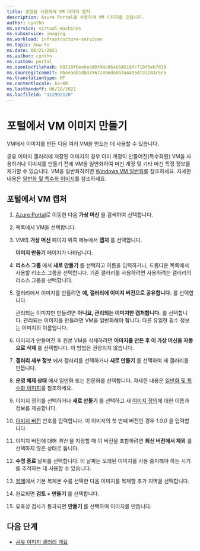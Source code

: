 ```yaml
---
title: 포털을 사용하여 VM 이미지 캡처
description: Azure Portal을 사용하여 VM 이미지를 만듭니다.
author: cynthn
ms.service: virtual-machines
ms.subservice: imaging
ms.workload: infrastructure-services
ms.topic: how-to
ms.date: 06/21/2021
ms.author: cynthn
ms.custom: portal
ms.openlocfilehash: b9218f6eebedd8f94c06a664518fc718f0eb7d19
ms.sourcegitcommit: 0beea0b1d8475672456da0b3a4485d133283c5ea
ms.translationtype: HT
ms.contentlocale: ko-KR
ms.lasthandoff: 06/28/2021
ms.locfileid: "112992120"
---
```

# <a name="create-an-image-of-a-vm-in-the-portal"></a>포털에서 VM 이미지 만들기

VM에서 이미지를 만든 다음 여러 VM을 만드는 데 사용할 수 있습니다.

공유 이미지 갤러리에 저장된 이미지의 경우 이미 계정이 만들어진(특수화된) VM을 사용하거나 이미지를 만들기 전에 VM을 일반화하여 머신 계정 및 기타 머신 특정 정보를 제거할 수 있습니다. VM을 일반화하려면 [Windows VM 일반화](generalize.md)를 참조하세요. 자세한 내용은 [일반화 및 특수화 이미지](shared-image-galleries.md#generalized-and-specialized-images)를 참조하세요.


## <a name="capture-a-vm-in-the-portal"></a>포털에서 VM 캡처 

1. [Azure Portal](https://portal.azure.com)로 이동한 다음 **가상 머신** 을 검색하여 선택합니다.

2. 목록에서 VM을 선택합니다.

3. VM의 **가상 머신** 페이지 위쪽 메뉴에서 **캡처** 를 선택합니다.

   **이미지 만들기** 페이지가 나타납니다.

5. **리소스 그룹** 에서 **새로 만들기** 를 선택하고 이름을 입력하거나, 드롭다운 목록에서 사용할 리소스 그룹을 선택합니다. 기존 갤러리를 사용하려면 사용하려는 갤러리의 리소스 그룹을 선택합니다.

1. 갤러리에서 이미지를 만들려면 **예, 갤러리에 이미지 버전으로 공유합니다.** 를 선택합니다.
    
   관리되는 이미지만 만들려면 **아니요, 관리되는 이미지만 캡처합니다.** 를 선택합니다. 관리되는 이미지를 만들려면 VM을 일반화해야 합니다. 다른 유일한 필수 정보는 이미지의 이름입니다.

6. 이미지가 만들어진 후 원본 VM을 삭제하려면 **이미지를 만든 후 이 가상 머신을 자동으로 삭제** 를 선택합니다. 이 방법은 권장되지 않습니다.

1. **갤러리 세부 정보** 에서 갤러리를 선택하거나 **새로 만들기** 를 선택하여 새 갤러리를 만듭니다.

1. **운영 체제 상태** 에서 일반화 또는 전문화를 선택합니다. 자세한 내용은 [일반화 및 특수화 이미지](shared-image-galleries.md#generalized-and-specialized-images)를 참조하세요.
 
1. 이미지 정의를 선택하거나 **새로 만들기** 를 선택하고 새 [이미지 정의](shared-image-galleries.md#image-definitions)에 대한 이름과 정보를 제공합니다.

1. [이미지 버전](shared-image-galleries.md#image-versions) 번호를 입력합니다. 이 이미지의 첫 번째 버전인 경우 *1.0.0* 을 입력합니다.

1. 이미지 버전에 대해 *최신* 을 지정할 때 이 버전을 포함하려면 **최신 버전에서 제외** 를 선택하지 않은 상태로 둡니다.

1. **수명 종료** 날짜를 선택합니다. 이 날짜는 오래된 이미지를 사용 중지해야 하는 시기를 추적하는 데 사용할 수 있습니다.

1. [복제](shared-image-galleries.md#replication)에서 기본 복제본 수를 선택한 다음 이미지를 복제할 추가 지역을 선택합니다.

8. 완료되면 **검토 + 만들기** 를 선택합니다.

1. 유효성 검사가 통과되면 **만들기** 를 선택하여 이미지를 만듭니다.



## <a name="next-steps"></a>다음 단계

- [공유 이미지 갤러리 개요](shared-image-galleries.md)  
